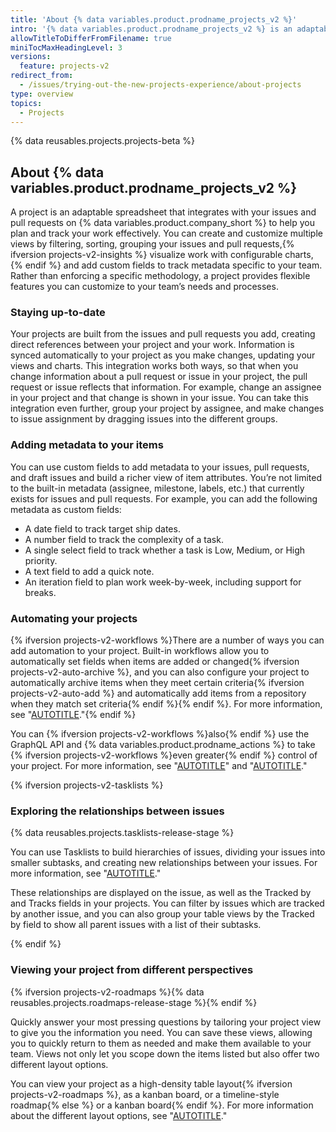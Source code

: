 ```yaml
---
title: 'About {% data variables.product.prodname_projects_v2 %}'
intro: '{% data variables.product.prodname_projects_v2 %} is an adaptable, flexible tool for planning and tracking work on {% data variables.product.company_short %}.'
allowTitleToDifferFromFilename: true
miniTocMaxHeadingLevel: 3
versions:
  feature: projects-v2
redirect_from:
  - /issues/trying-out-the-new-projects-experience/about-projects
type: overview
topics:
  - Projects
---
```


{% data reusables.projects.projects-beta %}

## About {% data variables.product.prodname_projects_v2 %}

A project is an adaptable spreadsheet that integrates with your issues and pull requests on {% data variables.product.company_short %} to help you plan and track your work effectively. You can create and customize multiple views by filtering, sorting, grouping your issues and pull requests,{% ifversion projects-v2-insights %} visualize work with configurable charts,{% endif %} and add custom fields to track metadata specific to your team. Rather than enforcing a specific methodology, a project provides flexible features you can customize to your team’s needs and processes.

### Staying up-to-date

Your projects are built from the issues and pull requests you add, creating direct references between your project and your work. Information is synced automatically to your project as you make changes, updating your views and charts. This integration works both ways, so that when you change information about a pull request or issue in your project, the pull request or issue reflects that information. For example, change an assignee in your project and that change is shown in your issue. You can take this integration even further, group your project by assignee, and make changes to issue assignment by dragging issues into the different groups.

### Adding metadata to your items

You can use custom fields to add metadata to your issues, pull requests, and draft issues and build a richer view of item attributes. You’re not limited to the built-in metadata (assignee, milestone, labels, etc.) that currently exists for issues and pull requests. For example, you can add the following metadata as custom fields:

- A date field to track target ship dates.
- A number field to track the complexity of a task.
- A single select field to track whether a task is Low, Medium, or High priority.
- A text field to add a quick note.
- An iteration field to plan work week-by-week, including support for breaks.

### Automating your projects

{% ifversion projects-v2-workflows %}There are a number of ways you can add automation to your project. Built-in workflows allow you to automatically set fields when items are added or changed{% ifversion projects-v2-auto-archive %}, and you can also configure your project to automatically archive items when they meet certain criteria{% ifversion projects-v2-auto-add %} and automatically add items from a repository when they match set criteria{% endif %}{% endif %}. For more information, see "[AUTOTITLE](/issues/planning-and-tracking-with-projects/automating-your-project/using-the-built-in-automations)."{% endif %}

You can {% ifversion projects-v2-workflows %}also{% endif %} use the GraphQL API and {% data variables.product.prodname_actions %} to take {% ifversion projects-v2-workflows %}even greater{% endif %} control of your project. For more information, see "[AUTOTITLE](/issues/planning-and-tracking-with-projects/automating-your-project/using-the-api-to-manage-projects)" and "[AUTOTITLE](/issues/planning-and-tracking-with-projects/automating-your-project/automating-projects-using-actions)."

{% ifversion projects-v2-tasklists %}

### Exploring the relationships between issues

{% data reusables.projects.tasklists-release-stage %}

You can use Tasklists to build hierarchies of issues, dividing your issues into smaller subtasks, and creating new relationships between your issues. For more information, see "[AUTOTITLE](/issues/tracking-your-work-with-issues/about-tasklists)."

These relationships are displayed on the issue, as well as the Tracked by and Tracks fields in your projects. You can filter by issues which are tracked by another issue, and you can also group your table views by the Tracked by field to show all parent issues with a list of their subtasks.

{% endif %}

### Viewing your project from different perspectives

{% ifversion projects-v2-roadmaps %}{% data reusables.projects.roadmaps-release-stage %}{% endif %}

Quickly answer your most pressing questions by tailoring your project view to give you the information you need. You can save these views, allowing you to quickly return to them as needed and make them available to your team. Views not only let you scope down the items listed but also offer two different layout options.

You can view your project as a high-density table layout{% ifversion projects-v2-roadmaps %}, as a kanban board, or a timeline-style roadmap{% else %} or a kanban board{% endif %}. For more information about the different layout options, see "[AUTOTITLE](/issues/planning-and-tracking-with-projects/customizing-views-in-your-project/changing-the-layout-of-a-view)."
